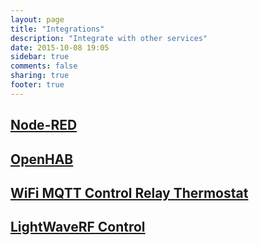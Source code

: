```yaml
---
layout: page
title: "Integrations"
description: "Integrate with other services"
date: 2015-10-08 19:05
sidebar: true
comments: false
sharing: true
footer: true
---
```


## [Node-RED](/integrations/nodered)

## [OpenHAB](/integrations/openhab)

## [WiFi MQTT Control Relay Thermostat](/integrations/mqtt-relay/)

## [LightWaveRF Control](/integrations/lightwaverf)
